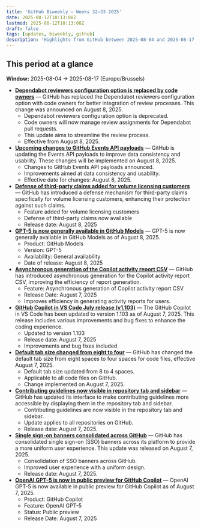 ```yaml
---
title: 'GitHub Biweekly – Weeks 32–33 2025'
date: 2025-08-12T10:13:08Z
lastmod: 2025-08-12T10:13:08Z
draft: false
tags: [updates, biweekly, github]
description: 'Highlights from GitHub between 2025-08-04 and 2025-08-17.'
---
```

## This period at a glance

**Window:** 2025-08-04 → 2025-08-17 (Europe/Brussels)

- **[Dependabot reviewers configuration option is replaced by code owners](https://github.blog/changelog/2025-08-08-dependabot-reviewers-configuration-option-is-replaced-by-code-owners)** — GitHub has replaced the Dependabot reviewers configuration option with code owners for better integration of review processes. This change was announced on August 8, 2025.
  - Dependabot reviewers configuration option is deprecated.
  - Code owners will now manage review assignments for Dependabot pull requests.
  - This update aims to streamline the review process.
  - Effective from August 8, 2025.
- **[Upcoming changes to GitHub Events API payloads](https://github.blog/changelog/2025-08-08-upcoming-changes-to-github-events-api-payloads)** — GitHub is updating the Events API payloads to improve data consistency and usability. These changes will be implemented on August 8, 2025.
  - Changes to GitHub Events API payloads announced.
  - Improvements aimed at data consistency and usability.
  - Effective date for changes: August 8, 2025.
- **[Defense of third-party claims added for volume licensing customers](https://github.blog/changelog/2025-08-08-defense-of-third-party-claims-added-for-volume-licensing-customers)** — GitHub has introduced a defense mechanism for third-party claims specifically for volume licensing customers, enhancing their protection against such claims.
  - Feature added for volume licensing customers
  - Defense of third-party claims now available
  - Release date: August 8, 2025
- **[GPT-5 is now generally available in GitHub Models](https://github.blog/changelog/2025-08-07-gpt-5-is-now-generally-available-in-github-models)** — GPT-5 is now generally available in GitHub Models as of August 8, 2025.
  - Product: GitHub Models
  - Version: GPT-5
  - Availability: General availability
  - Date of release: August 8, 2025
- **[Asynchronous generation of the Copilot activity report CSV](https://github.blog/changelog/2025-08-07-asynchronous-generation-of-the-copilot-activity-report-csv)** — GitHub has introduced asynchronous generation for the Copilot activity report CSV, improving the efficiency of report generation.
  - Feature: Asynchronous generation of Copilot activity report CSV
  - Release Date: August 7, 2025
  - Improves efficiency in generating activity reports for users.
- **[GitHub Copilot in VS Code July release (v1.103)](https://github.blog/changelog/2025-08-07-github-copilot-in-vs-code-july-release-v1-103)** — The GitHub Copilot in VS Code has been updated to version 1.103 as of August 7, 2025. This release includes various improvements and bug fixes to enhance the coding experience.
  - Updated to version 1.103
  - Release date: August 7, 2025
  - Improvements and bug fixes included
- **[Default tab size changed from eight to four](https://github.blog/changelog/2025-08-07-default-tab-size-changed-from-eight-to-four)** — GitHub has changed the default tab size from eight spaces to four spaces for code files, effective August 7, 2025.
  - Default tab size updated from 8 to 4 spaces.
  - Applicable to all code files on GitHub.
  - Change implemented on August 7, 2025.
- **[Contributing guidelines now visible in repository tab and sidebar](https://github.blog/changelog/2025-08-07-contributing-guidelines-now-visible-in-repository-tab-and-sidebar)** — GitHub has updated its interface to make contributing guidelines more accessible by displaying them in the repository tab and sidebar.
  - Contributing guidelines are now visible in the repository tab and sidebar.
  - Update applies to all repositories on GitHub.
  - Release date: August 7, 2025.
- **[Single sign-on banners consolidated across GitHub](https://github.blog/changelog/2025-08-07-single-sign-on-banners-consolidated-across-github)** — GitHub has consolidated single sign-on (SSO) banners across its platform to provide a more uniform user experience. This update was released on August 7, 2025.
  - Consolidation of SSO banners across GitHub.
  - Improved user experience with a uniform design.
  - Release date: August 7, 2025.
- **[OpenAI GPT-5 is now in public preview for GitHub Copilot](https://github.blog/changelog/2025-08-07-openai-gpt-5-is-now-in-public-preview-for-github-copilot)** — OpenAI GPT-5 is now available in public preview for GitHub Copilot as of August 7, 2025.
  - Product: GitHub Copilot
  - Feature: OpenAI GPT-5
  - Status: Public preview
  - Release Date: August 7, 2025


